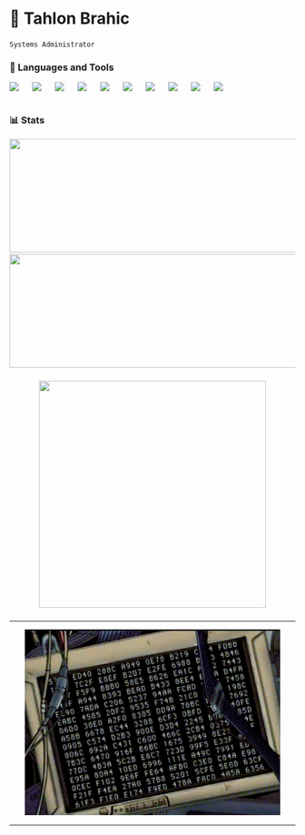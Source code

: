 # 🎹 Tahlon Brahic

`Systems Administrator`

### 🧰 Languages and Tools

<img align="left" width="30px" style="padding-right:10px;" src="https://cdn.jsdelivr.net/gh/devicons/devicon/icons/python/python-plain.svg" />
<img align="left" width="30px" style="padding-right:10px;" src="https://cdn.jsdelivr.net/gh/devicons/devicon/icons/pytorch/pytorch-original.svg" />
<img align="left" width="30px" style="padding-right:10px;" src="https://cdn.jsdelivr.net/gh/devicons/devicon/icons/git/git-original.svg" />
<img align="left" width="30px" style="padding-right:10px;" src="https://cdn.jsdelivr.net/gh/devicons/devicon/icons/csharp/csharp-original.svg" />   
<img align="left" width="30px" style="padding-right:10px;" src="https://cdn.jsdelivr.net/gh/devicons/devicon@latest/icons/bash/bash-original.svg" />
<img align="left" width="30px" style="padding-right:10px;" src="https://cdn.jsdelivr.net/gh/devicons/devicon/icons/css3/css3-original.svg" />
<img align="left" width="30px" style="padding-right:10px;" src="https://cdn.jsdelivr.net/gh/devicons/devicon/icons/javascript/javascript-original.svg" />
<img align="left" width="30px" style="padding-right:10px;" src="https://cdn.jsdelivr.net/gh/devicons/devicon/icons/typescript/typescript-original.svg" />
<img align="left" width="30px" style="padding-right:10px;" src="https://cdn.jsdelivr.net/gh/devicons/devicon/icons/linux/linux-original.svg" />
<img align="left" width="30px" style="padding-right:10px;" src="https://cdn.jsdelivr.net/gh/devicons/devicon/icons/postgresql/postgresql-original-wordmark.svg" />
                   
<br />

#

### 📊 Stats

<div align="center">
  <a href="https://github.com/anuraghazra/github-readme-stats">
    <img height=200 width="600" src="https://github-readme-stats.vercel.app/api?username=TahlonBrahic&show_icons=true&theme=gruvbox" />
  </a>
  <a>
    <img height=200 width="600" src="https://streak-stats.demolab.com?user=TahlonBrahic&theme=dark" />
  </a>
</div>

<!-- div for separation -->
<div style="margin: 20px;"></div>

<div align="center">
  <a>
    <img height="400" width="400" src="https://github-readme-stats.vercel.app/api/top-langs/?username=TahlonBrahic&hide=jupyter%20notebook&theme=gruvbox&langs_count=8" />  
  </a>
</div>

<!-- div for separation -->
<div style="margin: 20px;"></div>

---

<!-- GIF -->
<div align="center">
   <p align="center">
    <img src="https://github.com/TahlonBrahic/TahlonBrahic/blob/main/coding_error.gif" alt="GIF" />
  </p>
</div>

---
